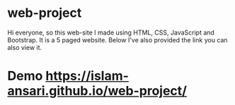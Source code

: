 # web-project
Hi everyone, so this web-site I made using HTML, CSS, JavaScript and Bootstrap. It is a 5 paged website. 
Below I've also provided the link you can also view it.
# Demo https://islam-ansari.github.io/web-project/
